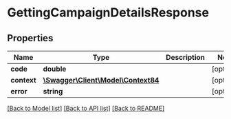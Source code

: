 # GettingCampaignDetailsResponse

## Properties
Name | Type | Description | Notes
------------ | ------------- | ------------- | -------------
**code** | **double** |  | [optional] 
**context** | [**\Swagger\Client\Model\Context84**](Context84.md) |  | [optional] 
**error** | **string** |  | [optional] 

[[Back to Model list]](../README.md#documentation-for-models) [[Back to API list]](../README.md#documentation-for-api-endpoints) [[Back to README]](../README.md)


